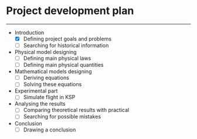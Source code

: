 # Project development plan
***
- Introduction 
  -[x] Defining project goals and problems
  -[ ] Searching for historical information
- Physical model designing
  -[ ] Defining main physical laws
  -[ ] Defining main physical quantities
- Mathematical models designing
  -[ ] Deriving equations
  -[ ] Solving these equations
- Experimental part
  -[ ] Simulate flight in KSP
- Analysing the results
  -[ ] Comparing theoretical results with practical
  -[ ] Searching for possible mistakes
- Conclusion
  -[ ] Drawing a conclusion